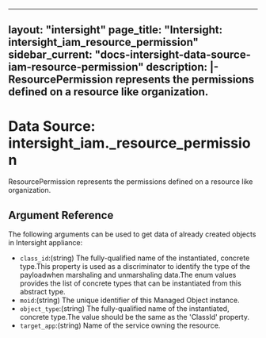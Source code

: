
---
layout: "intersight"
page_title: "Intersight: intersight_iam_resource_permission"
sidebar_current: "docs-intersight-data-source-iam-resource-permission"
description: |-
ResourcePermission represents the permissions defined on a resource like organization.
---

# Data Source: intersight_iam._resource_permission
ResourcePermission represents the permissions defined on a resource like organization.
## Argument Reference
The following arguments can be used to get data of already created objects in Intersight appliance:
* `class_id`:(string) The fully-qualified name of the instantiated, concrete type.This property is used as a discriminator to identify the type of the payloadwhen marshaling and unmarshaling data.The enum values provides the list of concrete types that can be instantiated from this abstract type. 
* `moid`:(string) The unique identifier of this Managed Object instance. 
* `object_type`:(string) The fully-qualified name of the instantiated, concrete type.The value should be the same as the 'ClassId' property. 
* `target_app`:(string) Name of the service owning the resource. 
